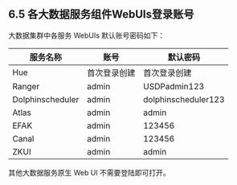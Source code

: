 ## 6.5 各大数据服务组件WebUIs登录账号

大数据集群中各服务 WebUIs 默认账号密码如下：

| **服务名称**     | **账号**     | 默认密码            |
| ---------------- | ------------ | ------------------- |
| Hue              | 首次登录创建 | 首次登录创建        |
| Ranger           | admin        | USDPadmin123        |
| Dolphinscheduler | admin        | dolphinscheduler123 |
| Atlas            | admin        | admin               |
| EFAK             | admin        | 123456              |
| Canal            | admin        | 123456              |
| ZKUI             | admin        | admin               |

其他大数据服务原生 Web UI 不需要登陆即可打开。
